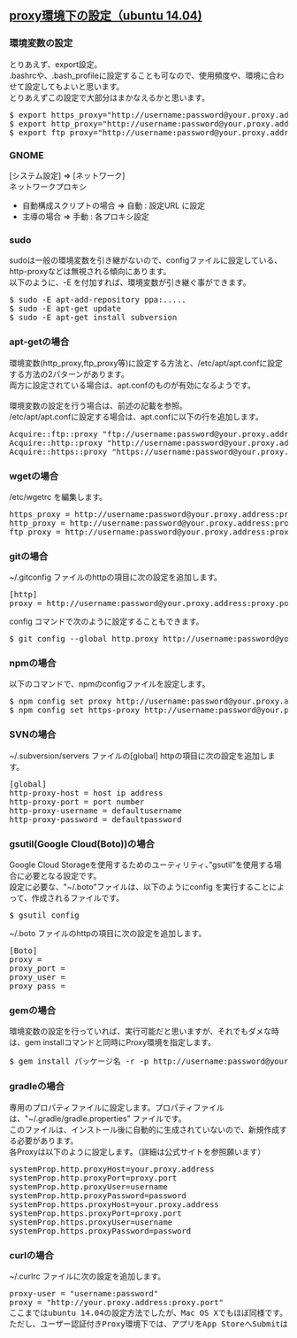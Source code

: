 ## [proxy環境下の設定（ubuntu 14.04)](https://qiita.com/showsuzu/items/9ee031208d38ff8ac889)

### 環境変数の設定
とりあえず、export設定。<br>
.bashrcや、.bash_profileに設定することも可なので、使用頻度や、環境に合わせて設定してもよいと思います。<br>
とりあえずこの設定で大部分はまかなえるかと思います。<br>

<pre>
$ export https_proxy="http://username:password@your.proxy.address:proxy.port/"
$ export http_proxy="http://username:password@your.proxy.address:proxy.port/"
$ export ftp_proxy="http://username:password@your.proxy.address:proxy.port/"
</pre>

### GNOME
[システム設定] ⇒ [ネットワーク]<br>
ネットワークプロキシ<br>
- 自動構成スクリプトの場合 ⇒ 自動 : 設定URL に設定<br>
- 主導の場合 ⇒ 手動 : 各プロキシ設定<br>

### sudo
sudoは一般の環境変数を引き継がないので、configファイルに設定している、http-proxyなどは無視される傾向にあります。<br>
以下のように、-E を付加すれば、環境変数が引き継ぐ事ができます。<br>

<pre>
$ sudo -E apt-add-repository ppa:.....
$ sudo -E apt-get update
$ sudo -E apt-get install subversion
</pre>

### apt-getの場合
環境変数(http_proxy,ftp_proxy等)に設定する方法と、/etc/apt/apt.confに設定する方法の2パターンがあります。<br>
両方に設定されている場合は、apt.confのものが有効になるようです。<br>
<br>
環境変数の設定を行う場合は、前述の記載を参照。<br>
/etc/apt/apt.confに設定する場合は、apt.confに以下の行を追加します。<br>

<pre>
Acquire::ftp::proxy "ftp://username:password@your.proxy.address:proxy.port/";
Acquire::http::proxy "http://username:password@your.proxy.address:proxy.port/";
Acquire::https::proxy "https://username:password@your.proxy.address:proxy.port/";
</pre>

### wgetの場合
/etc/wgetrc を編集します。<br>

<pre>
https_proxy = http://username:password@your.proxy.address:proxy.port/
http_proxy = http://username:password@your.proxy.address:proxy.port/
ftp_proxy = http://username:password@your.proxy.address:proxy.port/
</pre>

### gitの場合
~/.gitconfig ファイルのhttpの項目に次の設定を追加します。<br>

<pre>
[http]
proxy = http://username:password@your.proxy.address:proxy.port/
</pre>

config コマンドで次のように設定することもできます。<br>

<pre>
$ git config --global http.proxy http://username:password@your.proxy.address:proxy.port/
</pre>

### npmの場合
以下のコマンドで、npmのconfigファイルを設定します。<br>

<pre>
$ npm config set proxy http://username:password@your.proxy.address:proxy.port/
$ npm config set https-proxy http://username:password@your.proxy.address:proxy.port/
</pre>

### SVNの場合
~/.subversion/servers ファイルの[global] httpの項目に次の設定を追加します。<br>

<pre>
[global]
http-proxy-host = host ip address
http-proxy-port = port number
http-proxy-username = defaultusername
http-proxy-password = defaultpassword
</pre>

### gsutil(Google Cloud(Boto))の場合
Google Cloud Storageを使用するためのユーティリティ、”gsutil”を使用する場合に必要となる設定です。<br>
設定に必要な、"~/.boto"ファイルは、以下のようにconfig を実行することによって、作成されるファイルです。<br>

<pre>
$ gsutil config
</pre>
~/.boto ファイルのhttpの項目に次の設定を追加します。<br>

<pre>
[Boto]
proxy = <ip address>
proxy_port = <port>
proxy_user = <your proxy user name>
proxy_pass = <your proxy password>
</pre>

### gemの場合
環境変数の設定を行っていれば、実行可能だと思いますが、それでもダメな時は、gem installコマンドと同時にProxy環境を指定します。<br>

<pre>
$ gem install パッケージ名 -r -p http://username:password@your.proxy.address:proxy.port/
</pre>

### gradleの場合
専用のプロパティファイルに設定します。プロパティファイルは、"~/.gradle/gradle.properties" ファイルです。<br>
このファイルは、インストール後に自動的に生成されていないので、新規作成する必要があります。<br>
各Proxyは以下のように設定します。（詳細は公式サイトを参照願います）<br>

<pre>
systemProp.http.proxyHost=your.proxy.address
systemProp.http.proxyPort=proxy.port
systemProp.http.proxyUser=username
systemProp.http.proxyPassword=password
systemProp.https.proxyHost=your.proxy.address
systemProp.https.proxyPort=proxy.port
systemProp.https.proxyUser=username
systemProp.https.proxyPassword=password
</pre>

### curlの場合
~/.curlrc ファイルに次の設定を追加します。<br>

<pre>
proxy-user = "username:password"
proxy = "http://your.proxy.address:proxy.port"
ここまではubuntu 14.04の設定方法でしたが、Mac OS Xでもほぼ同様です。
ただし、ユーザー認証付きProxy環境下では、アプリをApp StoreへSubmitはできませんでした…
</pre>
